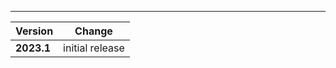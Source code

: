 ---

| Version    | Change                                                    |
| ---------- | --------------------------------------------------------- |
| **2023.1**   | initial release                                              |
